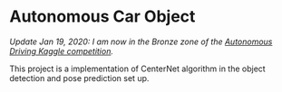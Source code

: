 # Autonomous Car Object 

*Update Jan 19, 2020: I am now in the Bronze zone of the [Autonomous Driving Kaggle competition](https://www.kaggle.com/c/pku-autonomous-driving).*

This project is a implementation of CenterNet algorithm in the object detection and pose prediction set up.